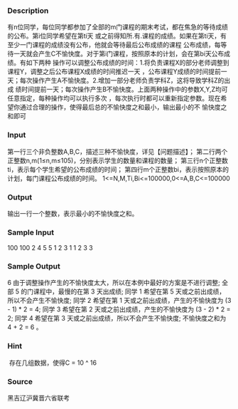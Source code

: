 
### Description
有n位同学，每位同学都参加了全部的m门课程的期末考试，都在焦急的等待成绩的公布。第i位同学希望在第ti天
或之前得知所.有.课程的成绩。如果在第ti天，有至少一门课程的成绩没有公布，他就会等待最后公布成绩的课程
公布成绩，每等待一天就会产生C不愉快度。对于第i门课程，按照原本的计划，会在第bi天公布成绩。有如下两种
操作可以调整公布成绩的时间：1.将负责课程X的部分老师调整到课程Y，调整之后公布课程X成绩的时间推迟一天
，公布课程Y成绩的时间提前一天；每次操作产生A不愉快度。2.增加一部分老师负责学科Z，这将导致学科Z的出成
绩时间提前一天；每次操作产生B不愉快度。上面两种操作中的参数X,Y,Z均可任意指定，每种操作均可以执行多次
，每次执行时都可以重新指定参数。现在希望你通过合理的操作，使得最后总的不愉快度之和最小，输出最小的不
愉快度之和即可

### Input
第一行三个非负整数A,B,C，描述三种不愉快度，详见【问题描述】；
第二行两个正整数n,m(1≤n,m≤105)，分别表示学生的数量和课程的数量；
第三行n个正整数ti，表示每个学生希望的公布成绩的时间；
第四行m个正整数bi，表示按照原本的计划，每门课程公布成绩的时间。
1<=N,M,Ti,Bi<=100000,0<=A,B,C<=100000

### Output
输出一行一个整数，表示最小的不愉快度之和。

### Sample Input
100 100 2
4 5
5 1 2 3
1 1 2 3 3
### Sample Output
6
由于调整操作产生的不愉快度太大，所以在本例中最好的方案是不进行调整; 全部
5 的门课程中，最慢的在第 3 天出成绩;
同学 1 希望在第 5 天或之前出成绩，所以不会产生不愉快度;
同学 2 希望在第 1 天或之前出成绩，产生的不愉快度为 (3 - 1) * 2 = 4;
同学 3 希望在第 2 天或之前出成绩，产生的不愉快度为 (3 - 2) * 2 = 2;
同学 4 希望在第 3 天或之前出成绩，所以不会产生不愉快度;
不愉快度之和为 4 + 2 = 6 。
### Hint
 存在几组数据，使得C = 10 ^ 16
### Source
黑吉辽沪冀晋六省联考